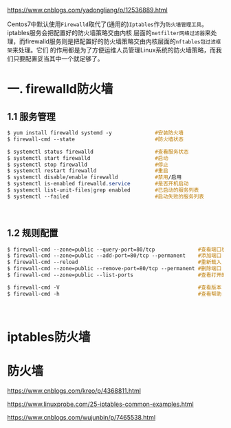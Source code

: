 https://www.cnblogs.com/yadongliang/p/12536889.html



Centos7中默认使用`Firewalld`取代了(通用的)`Iptables`作为`防火墙管理工具`。 iptables服务会把配置好的防火墙策略交由内核
层面的`netfilter网络过滤器`来处理，而firewalld服务则是把配置好的防火墙策略交由内核层面的`nftables包过滤框架`来处理。它们
的作用都是为了方便运维人员管理Linux系统的防火墙策略，而我们只要配置妥当其中一个就足够了。



# 一. firewalld防火墙

## 1.1 服务管理

```css
$ yum install firewalld systemd -y              #安装防火墙
$ firewall-cmd --state                          #防火墙状态

$ systemctl status firewalld                    #查看服务状态
$ systemctl start firewalld                     #启动
$ systemctl stop firewalld                      #停止
$ systemctl restart firewalld                   #重启
$ systemctl disable/enable firewalld            #禁用/启用
$ systemctl is-enabled firewalld.service        #是否开机启动
$ systemctl list-unit-files|grep enabled        #已启动的服务列表
$ systemctl --failed                            #启动失败的服务列表
```
<br/>

## 1.2 规则配置

```css
$ firewall-cmd --zone=public --query-port=80/tcp              #查看端口状态
$ firewall-cmd --zone=public --add-port=80/tcp --permanent    #添加端口
$ firewall-cmd --reload                                       #重新载入
$ firewall-cmd --zone=public --remove-port=80/tcp --permanent #删除端口
$ firewall-cmd --zone=public --list-ports                     #查看打开的端口

$ firewall-cmd -V                                             #查看版本
$ firewall-cmd -h                                             #查看帮助
```
<br/>





# iptables防火墙









# 防火墙

https://www.cnblogs.com/kreo/p/4368811.html

https://www.linuxprobe.com/25-iptables-common-examples.html



https://www.cnblogs.com/wujunbin/p/7465538.html




